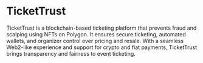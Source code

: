 # TicketTrust
TicketTrust is a blockchain-based ticketing platform that prevents fraud and scalping using NFTs on Polygon. It ensures secure ticketing, automated wallets, and organizer control over pricing and resale. With a seamless Web2-like experience and support for crypto and fiat payments, TicketTrust brings transparency and fairness to event ticketing. 
